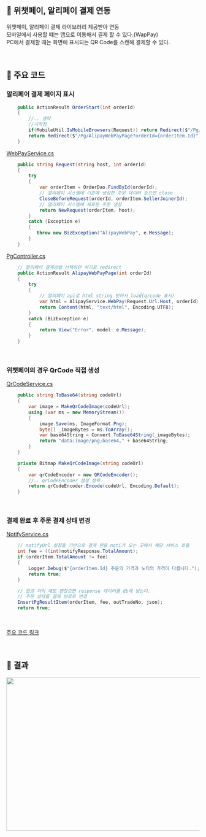 
<br>

## 📌 위챗페이, 알리페이 결제 연동

위챗페이, 알리페이 결제 라이브러리 제공받아 연동  
모바일에서 사용할 떄는 앱으로 이동해서 결제 할 수 있다.(WapPay)  
PC에서 결제할 때는 화면에 표시되는 QR Code를 스캔해 결제할 수 있다.

<br>

## 📌 주요 코드


### 알리페이 결제 페이지 표시

```C#
    public ActionResult OrderStart(int orderId)
    {
        //.. 생략
        //시작점
        if(MobileUtil.IsMobileBrowsers(Request)) return Redirect($"/Pg/AlipayWapPayPage?orderId={orderItem.Id}");
        return Redirect($"/Pg/AlipayWebPayPage?orderId={orderItem.Id}");
    }
```

[WebPayService.cs](./Code/Alipay/WebPayService.cs)

```C#
    public string Request(string host, int orderId)
    {
        try
        {
            var orderItem = OrderDao.FindById(orderId);
            // 알리페이 시스템에 기존에 생성한 주문 데이터 있으면 close
            CloseBeforeRequest(orderId, orderItem.SellerJoinerId);
            // 알리페이 시스템에 새로운 주문 생성
            return NewRequest(orderItem, host);
        }
        catch (Exception e)
        {
           throw new BizException("AlipayWebPay", e.Message);
        }
    }

```

[PgController.cs](./Code/Controller/PgController.cs)

```C#
    // 알리페이 결제방법 선택하면 여기로 redirect
    public ActionResult AlipayWebPayPage(int orderId)
    {
        try
        {
            // 알리페이 api로 html string 받아서 load(qrcode 표시)
            var html = AlipayService.WebPay(Request.Url.Host, orderId);
            return Content(html, "text/html", Encoding.UTF8);
        }
        catch (BizException e)
        {
            return View("Error", model: e.Message);
        }
    }
```

<br>

### 위챗페이의 경우 QrCode 직접 생성

[QrCodeService.cs](./Code/Wechatpay/QrCodeService.cs)

```C#
    public string ToBase64(string codeUrl)
    {
        var image = MakeQrCodeImage(codeUrl);
        using (var ms = new MemoryStream())
        {
            image.Save(ms, ImageFormat.Png);
            byte[] _imageBytes = ms.ToArray();
            var base64String = Convert.ToBase64String(_imageBytes);
            return "data:image/png;base64," + base64String;
        }
    }

    private Bitmap MakeQrCodeImage(string codeUrl)
    {
        var qrCodeEncoder = new QRCodeEncoder();
        //.. qrCodeEncoder 설정 생략
        return qrCodeEncoder.Encode(codeUrl, Encoding.Default);
    }
```

<br>

### 결제 완료 후 주문 결제 상태 변경

[NotifyService.cs](./Code/Alipay/NotifyService.cs)

```C#
    // notifyUrl 설정을 기반으로 결제 완료 noti가 오는 곳에서 해당 서비스 호출
    int fee = ((int)notifyResponse.TotalAmount);
    if (orderItem.TotalAmount != fee)
    {
        Logger.Debug($"{orderItem.Id} 주문의 가격과 노티의 가격이 다릅니다.");
        return true;
    }

    // 입금 처리 해도 괜찮으면 response 데이터를 db에 넣는다.
    // 주문 상태를 결제 완료로 변경
    InsertPgResultItem(orderItem, fee, outTradeNo, json); 
    return true;    
```

<br>

[주요 코드 링크](./Code)

<br>

## 📌 결과

<img src="./Image/alipay.gif" width="700" height="400">
